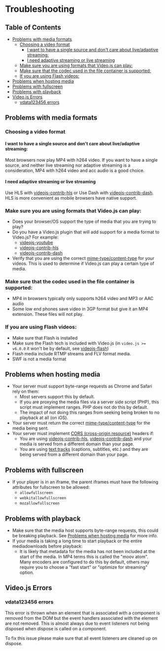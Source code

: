 # Troubleshooting

## Table of Contents

* [Problems with media formats](#problems-with-media-formats)
  * [Choosing a video format](#choosing-a-video-format)
    * [I want to have a single source and don't care about live/adaptive streaming:](#i-want-to-have-a-single-source-and-dont-care-about-liveadaptive-streaming)
    * [I need adaptive streaming or live streaming](#i-need-adaptive-streaming-or-live-streaming)
  * [Make sure you are using formats that Video.js can play:](#make-sure-you-are-using-formats-that-videojs-can-play)
  * [Make sure that the codec used in the file container is supported:](#make-sure-that-the-codec-used-in-the-file-container-is-supported)
  * [If you are using Flash videos:](#if-you-are-using-flash-videos)
* [Problems when hosting media](#problems-when-hosting-media)
* [Problems with fullscreen](#problems-with-fullscreen)
* [Problems with playback](#problems-with-playback)
* [Video.js Errors](#videojs-errors)
  * [vdata123456 errors](#vdata123456-errors)

## Problems with media formats

### Choosing a video format

#### I want to have a single source and don't care about live/adaptive streaming:

Most browsers now play MP4 with h264 video. If you want to have a single source, and neither live streaming
nor adaptive streaming is a consideration, MP4 with h264 video and acc audio is a good choice.

#### I need adaptive streaming or live streaming

Use HLS with [videojs-contrib-hls][hls] or
Use Dash with [videojs-contrib-dash][dash].
HLS is more convenient as mobile browsers have native support.

### Make sure you are using formats that Video.js can play:

* Does your browser/OS support the type of media that you are trying to play?
* Do you have a Video.js plugin that will add support for a media format to Video.js? For example:
  * [videojs-youtube][youtube]
  * [videojs-contrib-hls][hls]
  * [videojs-contrib-dash][dash]
* Verify that you are using the correct [mime-type/content-type][media-types] for your videos.
  This is used to determine if Video.js can play a certain type of media.

### Make sure that the codec used in the file container is supported:

* MP4 in browsers typically only supports h264 video and MP3 or AAC audio
* Some low end phones save video in 3GP format but give it an MP4 extension. These files will not play.

### If you are using Flash videos:

* Make sure that Flash is installed
* Make sure the Flash tech is included with Video.js (in `video.js >= v6.0.0` it won't be by default, see [videojs-flash][flash])
* Flash media include RTMP streams and FLV format media.
* SWF is not a media format

## Problems when hosting media

* Your server must support byte-range requests as Chrome and Safari rely on them:
  * Most servers support this by default.
  * If you are proxying the media files via a server side script (PHP), this script must implement ranges. PHP does not do this by default.
  * The impact of not doing this ranges from seeking being broken to no playback at all (on iOS).
* Your server must return the correct [mime-type/content-type][media-types] for the media being sent.
* Your server must implement [CORS (cross-origin resource)][cors] headers if:
  * You are using [videojs-contrib-hls][hls], [videojs-contrib-dash][dash] and your media is served from a different domain than your page.
  * You are using [text tracks][text-tracks] (captions, subtitles, etc.) and they are being served from a different domain than your page.

## Problems with fullscreen

* If your player is in an iframe, the parent iframes must have the following attributes for fullscreen to be allowed:
  * `allowfullscreen`
  * `webkitallowfullscreen`
  * `mozallowfullscreen`

## Problems with playback

* Make sure that the media host supports byte-range requests, this could be breaking playback. See [Problems when hosting media][hosting-media] for more info.
* If your media is taking a long time to start playback or the entire mediadownloads before playback:
  * It is likely that metadata for the media has not been included at the start of the media. In MP4 terms this is called
    the "moov atom". Many encoders are configured to do this by default, others may require you to choose
    a "fast start" or "optimize for streaming" option.

## Video.js Errors

### vdata123456 errors

This error is thrown when an element that is associated with a component is removed
from the DOM but the event handlers associated with the element are not removed. This
is almost always due to event listeners not being disposed when dispose is called on
a component.

To fix this issue please make sure that all event listeners are cleaned up on dispose.

[hosting-media]: #problems-when-hosting-media

[text-tracks]: /docs/guides/text-tracks.md

[hls]: https://github.com/videojs/videojs-contrib-hls

[dash]: https://github.com/videojs/videojs-contrib-dash

[youtube]: https://github.com/videojs/videojs-youtube

[flash]: https://github.com/videojs/videojs-flash

[media-types]: http://www.iana.org/assignments/media-types/media-types.xhtml#video

[cors]: http://enable-cors.org/
